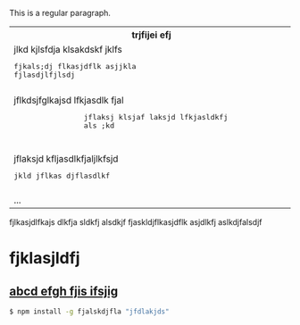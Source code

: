 This is a regular paragraph.

<table>
    <tr>
        <th>trjfijei efj</th>
        <th>jklj</th>
    </tr>
    <tr>
        <td>
            jlkd kjlsfdja klsakdskf jklfs
            <pre>
fjkals;dj flkasjdflk asjjkla
fjlasdjlfjlsdj
            </pre>
            jflkdsjfglkajsd lfkjasdlk fjal
            <pre>
                jflaksj klsjaf laksjd lfkjasldkfj
                als ;kd
            </pre>
        </td>
        <td>
            <pre>jlgkjds flkj la
skdj flkajsd flkjasdlkf</pre>
            lkjdfa jdklfasdljf lskdjfklajs fkldaklsd
        </td>
    </tr>
    <tr>
        <td>
            jflaksjd kfljasdlkfjaljlkfsjd
            <pre>
jkld jflkas djflasdlkf</pre>
        </td>
        <td>
            jklfa sdlkfja lsjglkdfjjalk fjkasld
            <pre>jlksad fjlkas dfklja sdlkfj alks
djf lkas</pre>
        </td>
    </tr>
    <tr>
        <td>...　　　　　　　　　　　　　　　　　　　　　　　　　　　　　　</td>
        <td>...　　　　　　　　　　　　　　　　　　　　　　　　　　　　　　</td>
    </tr>
</table>

fjlkasjdlfkajs dlkfja sldkfj alsdkjf
fjaskldjflkasjdflk asjdlkfj aslkdjfalsdjf

fjklasjldfj
====

[abcd efgh fjis    ifsjig](http://www.apple.com/)
----

```bash
$ npm install -g fjalskdjfla "jfdlakjds"
```
